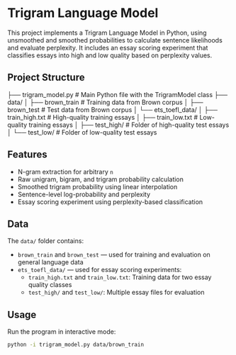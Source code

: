 # Trigram Language Model

This project implements a Trigram Language Model in Python, using unsmoothed and smoothed probabilities to calculate sentence likelihoods and evaluate perplexity. It includes an essay scoring experiment that classifies essays into high and low quality based on perplexity values.

## Project Structure

├── trigram_model.py # Main Python file with the TrigramModel class
├── data/
│ ├── brown_train # Training data from Brown corpus
│ ├── brown_test # Test data from Brown corpus
│ └── ets_toefl_data/
│ ├── train_high.txt # High-quality training essays
│ ├── train_low.txt # Low-quality training essays
│ ├── test_high/ # Folder of high-quality test essays
│ └── test_low/ # Folder of low-quality test essays

## Features

- N-gram extraction for arbitrary `n`
- Raw unigram, bigram, and trigram probability calculation
- Smoothed trigram probability using linear interpolation
- Sentence-level log-probability and perplexity
- Essay scoring experiment using perplexity-based classification

## Data

The `data/` folder contains:

- `brown_train` and `brown_test` — used for training and evaluation on general language data
- `ets_toefl_data/` — used for essay scoring experiments:
  - `train_high.txt` and `train_low.txt`: Training data for two essay quality classes
  - `test_high/` and `test_low/`: Multiple essay files for evaluation

## Usage

Run the program in interactive mode:

```bash
python -i trigram_model.py data/brown_train
